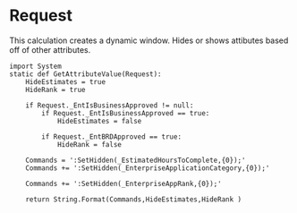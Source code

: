 
# Request 

This calculation creates a dynamic window. Hides or shows attibutes based off of other attributes. 

```
import System
static def GetAttributeValue(Request):
	HideEstimates = true
	HideRank = true

	if Request._EntIsBusinessApproved != null:
		if Request._EntIsBusinessApproved == true:
			HideEstimates = false
	
		if Request._EntBRDApproved == true:
			HideRank = false
	
	Commands = ':SetHidden(_EstimatedHoursToComplete,{0});'
	Commands += ':SetHidden(_EnterpriseApplicationCategory,{0});'
	
	Commands += ':SetHidden(_EnterpriseAppRank,{0});'
	
	return String.Format(Commands,HideEstimates,HideRank )
```